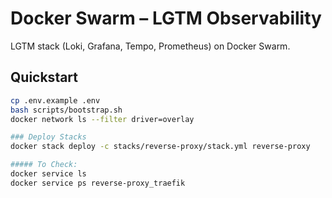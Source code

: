 # Docker Swarm – LGTM Observability

LGTM stack (Loki, Grafana, Tempo, Prometheus) on Docker Swarm.

## Quickstart
```bash
cp .env.example .env
bash scripts/bootstrap.sh
docker network ls --filter driver=overlay

### Deploy Stacks
docker stack deploy -c stacks/reverse-proxy/stack.yml reverse-proxy

##### To Check:
docker service ls
docker service ps reverse-proxy_traefik
